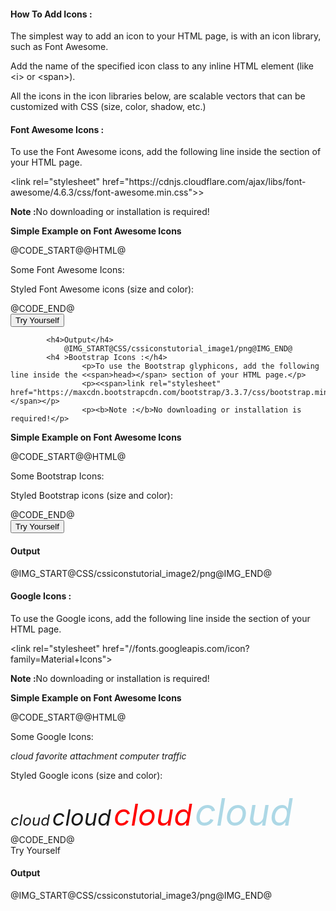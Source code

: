 <h4 >How To Add Icons :</h4>
<p>The simplest way to add an icon to your HTML page, is with an icon library, such as Font Awesome.</p>
<p>Add the name of the specified icon class to any inline HTML element (like <<span>i></span> or <<span>span></span>).</p>
<p>All the icons in the icon libraries below, are scalable vectors that can be customized with CSS (size, color, shadow, etc.)</p>
					
<h4 >Font Awesome Icons :</h4>
<p>To use the Font Awesome icons, add the following line inside the <head> section of your HTML page.</p>
<p><<span>link rel="stylesheet" href="https://cdnjs.cloudflare.com/ajax/libs/font-awesome/4.6.3/css/font-awesome.min.css"></span>></p>
<p><b>Note :</b>No downloading or installation is required!</p>
<p><b>Simple Example on Font Awesome Icons</b></p>

@CODE_START@@HTML@<!DOCTYPE html>
<html>
<head>
	<link rel = "stylesheet" href = "https://cdnjs.cloudflare.com/ajax/libs/font-awesome/4.6.3/css/font-awesome.min.css">
</head>
<body>
	<p> Some Font Awesome Icons:</p>
		<i class = "fa fa-cloud"> </i>
		<i class = "fa fa-heart"> </i>
		<i class = "fa fa-car"> </i>
		<i class = "fa fa-file"> </i>
		<i class = "fa fa-bars"> </i>
	<p> Styled Font Awesome icons (size and color):</p>
		<i class = "fa fa-cloud" style = "font-size:24px;"> </i>
		<i class = "fa fa-cloud" style = "font-size:36px;"> </i>
		<i class = "fa fa-cloud" style = "font-size:48px;color:red;"> </i>
		<i class = "fa fa-cloud" style = "font-size:60px;color:lightblue;"> </i>
</body>
</html>@CODE_END@	
<div class="min-height-50" id="cssIcons1"><button type="button"  class="cws-button border-radius bt-color-3 pull-right" ng-click="tryYourSelf('cssIcons1','css')">Try Yourself</button></div>				

			<h4>Output</h4>
				@IMG_START@CSS/cssiconstutorial_image1/png@IMG_END@
			<h4 >Bootstrap Icons :</h4>
					<p>To use the Bootstrap glyphicons, add the following line inside the <<span>head></span> section of your HTML page.</p>
					<p><<span>link rel="stylesheet" href="https://maxcdn.bootstrapcdn.com/bootstrap/3.3.7/css/bootstrap.min.css"></span></p>
					<p><b>Note :</b>No downloading or installation is required!</p>
					
<p><b>Simple Example on Font Awesome Icons</b></p>	
@CODE_START@@HTML@<!DOCTYPE html>
<html>
<head>
				<link rel = "stylesheet" href = "https://maxcdn.bootstrapcdn.com/bootstrap/3.3.7/css/bootstrap.min.css">
</head>
<body class = "container">
	<p> Some Bootstrap Icons:</p>
		<i class = "glyphicon glyphicon-cloud"> </i>
		<i class = "glyphicon glyphicon-remove"> </i>
		<i class = "glyphicon glyphicon-user"> </i>
		<i class = "glyphicon glyphicon-envelope"> </i>
		<i class = "glyphicon glyphicon-thumps-up"> </i>
	<p> Styled Bootstrap icons (size and color):</p>
		<i class = "glyphicon glyphicon-cloud" style = "font-size:24px;"> </i>
		<i class = "glyphicon glyphicon-cloud" style = "font-size:36px;"> </i>
		<i class = "glyphicon glyphicon-cloud" style = "font-size:48px;color:red;"> </i>
		<i class = "glyphicon glyphicon-cloud" style = "font-size:60px;color:lightblue;"> </i>
</body>
</html>@CODE_END@
<div class="min-height-50" id="cssIcons2"><button type="button"  class="cws-button border-radius bt-color-3 pull-right" ng-click="tryYourSelf('cssIcons2','css')">Try Yourself</button></div>		
			<h4>Output</h4>
				@IMG_START@CSS/cssiconstutorial_image2/png@IMG_END@
			<h4 >Google Icons :</h4>
					<p>To use the Google icons, add the following line inside the <head> section of your HTML page.</p>
					<p><<span>link rel="stylesheet" href="//fonts.googleapis.com/icon?family=Material+Icons"></span></p>
					<p><b>Note :</b>No downloading or installation is required!</p>
<p><b>Simple Example on Font Awesome Icons</b></p>	
@CODE_START@@HTML@<!DOCTYPE html>
<html>
<head>
					<link rel = "stylesheet" href = "/fonts.googleapis.com/icon?family=Material+Icons">
</head>
<body>
	<p> Some Google Icons:</p>
		<i class = "material-icons"> cloud</i>
		<i class = "material-icons"> favorite</i>
		<i class = "material-icons"> attachment</i>
		<i class = "material-icons"> computer</i>
		<i class = "material-icons"> traffic</i>
	<p> Styled Google icons (size and color):</p>
		<i class = "material-icons" style = "font-size:24px;"> cloud</i>
		<i class = "material-icons" style = "font-size:36px;"> cloud</i>
		<i class = "material-icons" style = "font-size:48px;color:red;"> cloud</i>
		<i class = "material-icons" style = "font-size:60px;color:lightblue;"> cloud</i>
</body>
</html>@CODE_END@
<div class="min-height-50" id="cssIcons13><button type="button"  class="cws-button border-radius bt-color-3 pull-right" ng-click="tryYourSelf('cssIcons3','css')">Try Yourself</button></div>		
				<h4>Output</h4>
				@IMG_START@CSS/cssiconstutorial_image3/png@IMG_END@
				
